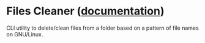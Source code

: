 
# Files Cleaner ([documentation](https://pythoncliapplications.gitlab.io/CLIApplicationsManager/includes/FilesCleaner/index.html))

CLI utility to delete/clean files from a folder based on a pattern of file names on GNU/Linux.
